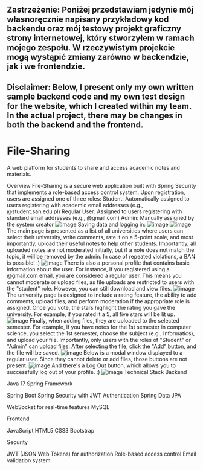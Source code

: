 ## Zastrzeżenie: Poniżej przedstawiam jedynie mój własnoręcznie napisany przykładowy kod backendu oraz mój testowy projekt graficzny strony internetowej, który stworzyłem w ramach mojego zespołu. W rzeczywistym projekcie mogą wystąpić zmiany zarówno w backendzie, jak i we frontendzie.

## Disclaimer: Below, I present only my own written sample backend code and my own test design for the website, which I created within my team. In the actual project, there may be changes in both the backend and the frontend.

# File-Sharing
A web platform for students to share and access academic notes and materials.

Overview
File-Sharing is a secure web application built with Spring Security that implements a role-based access control system. Upon registration, users are assigned one of three roles:
Student: Automatically assigned to users registering with academic email addresses (e.g., @student.san.edu.pl)
Regular User: Assigned to users registering with standard email addresses (e.g., @gmail.com)
Admin: Manually assigned by the system creator
![image](https://github.com/user-attachments/assets/9a22b4a9-cb3c-4811-8c30-4cd0cc21c3f4)
Saving data and logging in:
![image](https://github.com/user-attachments/assets/cc65b491-0ee4-4d3e-8add-f30792b9b563)
![image](https://github.com/user-attachments/assets/c8af509b-cb2e-4bc0-b7e2-408660681f64)
The main page is presented as a list of all universities where users can select their university, write comments, rate it on a 5-point scale, and most importantly, upload their useful notes to help other students. Importantly, all uploaded notes are not moderated initially, but if a note does not match the topic, it will be removed by the admin. In case of repeated violations, a BAN is possible! :)
![image](https://github.com/user-attachments/assets/74741ce2-7a94-422b-973e-8985f77e7dde)
There is also a personal profile that contains basic information about the user. For instance, if you registered using a @gmail.com email, you are considered a regular user. This means you cannot moderate or upload files, as file uploads are restricted to users with the "student" role. However, you can still download and view files.
![image](https://github.com/user-attachments/assets/7da65c8d-87e0-4e87-808c-55a960b061e9)
The university page is designed to include a rating feature, the ability to add comments, upload files, and perform moderation if the appropriate role is assigned. Once you vote, the stars highlight the rating you gave the university. For example, if you rated it a 5, all five stars will be lit up.
![image](https://github.com/user-attachments/assets/dfb38416-2991-4b09-bfcd-4e1c475f3c64)
Finally, when adding files, they are uploaded to the selected semester. For example, if you have notes for the 1st semester in computer science, you select the 1st semester, choose the subject (e.g., Informatics), and upload your file. Importantly, only users with the roles of "Student" or "Admin" can upload files. After selecting the file, click the "Add" button, and the file will be saved.
![image](https://github.com/user-attachments/assets/b8d57d9c-88f2-49ee-a76d-42d7ef2d308b)
Below is a modal window displayed to a regular user. Since they cannot delete or add files, those buttons are not present.
![image](https://github.com/user-attachments/assets/31fd2b13-3099-40fa-959d-d0f63eef82ca)
And there's a Log Out button, which allows you to successfully log out of your profile. :)
![image](https://github.com/user-attachments/assets/da5883f3-43b1-4ce2-a853-c9048766506b)
Technical Stack
Backend

Java 17
Spring Framework

Spring Boot
Spring Security with JWT Authentication
Spring Data JPA


WebSocket for real-time features
MySQL

Frontend

JavaScript
HTML5
CSS3
Bootstrap 

Security

JWT (JSON Web Tokens) for authorization
Role-based access control
Email validation system

